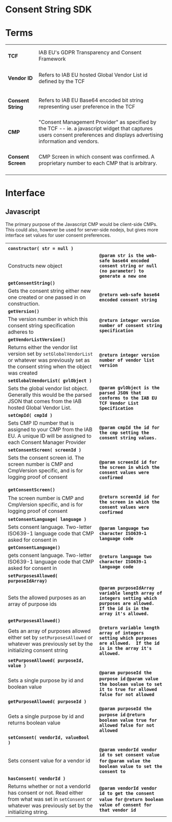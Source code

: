 # Consent String SDK

# Terms


<table>
  <tr>
   <td>
<h4>TCF</h4>


   </td>
   <td>IAB EU's GDPR Transparency and Consent Framework
   </td>
  </tr>
  <tr>
   <td>
<h4>Vendor ID</h4>


   </td>
   <td>Refers to IAB EU hosted Global Vendor List id defined by the TCF
   </td>
  </tr>
  <tr>
   <td>
<h4>Consent String</h4>


   </td>
   <td>Refers to IAB EU Base64 encoded bit string representing user preference in the TCF
   </td>
  </tr>
  <tr>
   <td>
<h4>CMP</h4>


   </td>
   <td>"Consent Management Provider" as specified by the TCF -- ie. a javascript widget that captures users consent preferences and displays advertising information and vendors.
   </td>
  </tr>
  <tr>
   <td>
<h4>Consent Screen</h4>


   </td>
   <td>CMP Screen in which consent was confirmed.  A proprietary number to each CMP that is arbitrary.
   </td>
  </tr>
</table>



# Interface


## Javascript

The primary purpose of the Javascript CMP would be client-side CMPs.  This could also, however be used for server-side nodejs, but gives more interface set values for user consent preferences.


<table>
  <tr>
   <td>
   </td>
   <td>
   </td>
  </tr>
  <tr>
   <td><strong><code>constructor( str = null )</code></strong>
   </td>
   <td>
   </td>
  </tr>
  <tr>
   <td>Constructs new object 
   </td>
   <td><strong><code>@param str is the web-safe base64 encoded consent string or null (no parameter) to generate a new one</code></strong>
   </td>
  </tr>
  <tr>
   <td><strong><code>getConsentString()</code></strong>
   </td>
   <td>
   </td>
  </tr>
  <tr>
   <td>Gets the consent string either new one created or one passed in on construction.
   </td>
   <td><strong><code>@return web-safe base64 encoded consent string</code></strong>
   </td>
  </tr>
  <tr>
   <td><strong><code>getVersion()</code></strong>
   </td>
   <td>
   </td>
  </tr>
  <tr>
   <td>The version number in which this consent string specification adheres to
   </td>
   <td><strong><code>@return integer version number of consent string specification</code></strong>
   </td>
  </tr>
  <tr>
   <td><strong><code>getVendorListVersion()</code></strong>
   </td>
   <td>
   </td>
  </tr>
  <tr>
   <td>Returns either the vendor list version set by <code>setGlobalVendorList</code> or whatever was previously set as the consent string when the object was created
   </td>
   <td><strong><code>@return integer version number of vendor list version</code></strong>
   </td>
  </tr>
  <tr>
   <td><strong><code>setGlobalVendorList( gvlObject )</code></strong>
   </td>
   <td>
   </td>
  </tr>
  <tr>
   <td>Sets the global vendor list object.  Generally this would be the parsed JSON that comes from the IAB hosted Global Vendor List.
   </td>
   <td><strong><code>@param gvlObject is the parsed JSON that conforms to the IAB EU TCF Vendor List Specification</code></strong>
   </td>
  </tr>
  <tr>
   <td><strong><code>setCmpId( cmpId )</code></strong>
   </td>
   <td>
   </td>
  </tr>
  <tr>
   <td>Sets CMP ID number that is assigned to your CMP from the IAB EU.  A unique ID will be assigned to each Consent Manager Provider
   </td>
   <td><strong><code>@param cmpId the id for the cmp setting the consent string values. </code></strong>
   </td>
  </tr>
  <tr>
   <td><strong><code>setConsentScreen( screenId )</code></strong>
   </td>
   <td>
   </td>
  </tr>
  <tr>
   <td>Sets the consent screen id.  The screen number is CMP and CmpVersion specific, and is for logging proof of consent
<p>
					
   </td>
   <td><strong><code>@param screenId id for the screen in which the consent values were confirmed</code></strong>
   </td>
  </tr>
  <tr>
   <td><strong><code>getConsentScreen()</code></strong>
   </td>
   <td>
   </td>
  </tr>
  <tr>
   <td>The screen number is CMP and CmpVersion specific, and is for logging proof of consent
   </td>
   <td><strong><code>@return screenId id for the screen in which the consent values were confirmed</code></strong>
   </td>
  </tr>
  <tr>
   <td><strong><code>setConsentLanguage( language )</code></strong>
   </td>
   <td>
   </td>
  </tr>
  <tr>
   <td>Sets consent language. Two-letter ISO639-1 language code that CMP asked for consent in
   </td>
   <td><strong><code>@param language two character ISO639-1 language code</code></strong>
   </td>
  </tr>
  <tr>
   <td><strong><code>getConsentLanguage()</code></strong>
   </td>
   <td>
   </td>
  </tr>
  <tr>
   <td>gets consent language. Two-letter ISO639-1 language code that CMP asked for consent in
   </td>
   <td><strong><code>@return language two character ISO639-1 language code</code></strong>
   </td>
  </tr>
  <tr>
   <td><strong><code>setPurposesAllowed( purposeIdArray)</code></strong>
   </td>
   <td>
   </td>
  </tr>
  <tr>
   <td>Sets the allowed purposes as an array of purpose ids
   </td>
   <td><strong><code>@param purposeIdArray variable length array of integers setting which purposes are allowed.  If the id is in the array it's allowed.</code></strong>
   </td>
  </tr>
  <tr>
   <td><strong><code>getPurposesAllowed()</code></strong>
   </td>
   <td>
   </td>
  </tr>
  <tr>
   <td>Gets an array of purposes allowed either set by <code>setPurposesAllowed</code> or whatever was previously set by the initializing consent string
   </td>
   <td><strong><code>@return variable length array of integers setting which purposes are allowed.  If the id is in the array it's allowed.</code></strong>
   </td>
  </tr>
  <tr>
   <td><strong><code>setPurposeAllowed( purposeId, value )</code></strong>
   </td>
   <td>
   </td>
  </tr>
  <tr>
   <td>Sets a single purpose by id and boolean value
   </td>
   <td><strong><code>@param purposeId the purpose id</code></strong>
<strong><code>@param value the boolean value to set it to true for allowed false for not allowed</code></strong>
   </td>
  </tr>
  <tr>
   <td><strong><code>getPurposeAllowed( purposeId )</code></strong>
   </td>
   <td>
   </td>
  </tr>
  <tr>
   <td>Gets a single purpose by id and returns boolean value
   </td>
   <td><strong><code>@param purposeId the purpose id</code></strong>
<strong><code>@return boolean value true for allowed false for not allowed</code></strong>
   </td>
  </tr>
  <tr>
   <td><strong><code>setConsent( vendorId, valueBool )</code></strong>
   </td>
   <td>
   </td>
  </tr>
  <tr>
   <td>Sets consent value for a vendor id
   </td>
   <td><strong><code>@param vendorId vendor id to set consent value for</code></strong>
<strong><code>@param value the boolean value to set the consent to</code></strong>
   </td>
  </tr>
  <tr>
   <td><strong><code>hasConsent( vendorId )</code></strong>
   </td>
   <td>
   </td>
  </tr>
  <tr>
   <td>Returns whether or not a vendorId has consent or not.  Read either from what was set in <code>setConsent</code> or whatever was previously set by the initializing string.
   </td>
   <td><strong><code>@param vendorId vendor id to get the consent value for</code></strong>
<strong><code>@return boolean value of consent for that vendor id</code></strong>
   </td>
  </tr>
</table>
